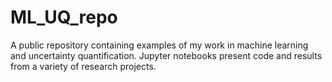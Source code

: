 # ML_UQ_repo
A public repository containing examples of my work in machine learning and uncertainty quantification. Jupyter notebooks present code and results from a variety of research projects.
